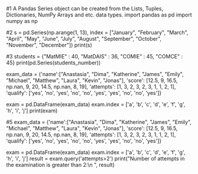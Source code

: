 #1 A Pandas Series object can be created from the Lists, Tuples, Dictionaries, NumPy Arrays and etc. data types.
import pandas as pd
import numpy as np

#2
s = pd.Series(np.arange(1, 13), index = ["January", "February", "March", "April", "May", "June", "July", "August", "September", "October", "November", "December"])
print(s)

#3
students = {"MatMIE" : 40, "MatDAIS" : 36, "COMIE" : 45, "COMCE" : 45}
print(pd.Series(students_number))

exam_data = {'name':["Anastasia", "Dima", "Katherine", "James", "Emily", "Michael", "Matthew", "Laura", "Kevin", "Jonas"], 'score': [12.5, 9, 16.5, np.nan, 9, 20, 14.5, np.nan, 8, 19],
'attempts': [1, 3, 2, 3, 2, 3, 1, 1, 2, 1],
'qualify': ['yes', 'no', 'yes', 'no', 'no', 'yes', 'yes', 'no', 'no', 'yes']} 

exam = pd.DataFrame(exam_data)
exam.index = ['a', 'b', 'c', 'd', 'e', 'f', 'g', 'h', 'i', 'j']
print(exam)

#5
exam_data = {'name':["Anastasia", "Dima", "Katherine", "James", "Emily", "Michael", "Matthew", "Laura", "Kevin", "Jonas"], 'score': [12.5, 9, 16.5, np.nan, 9, 20, 14.5, np.nan, 8, 19],
'attempts': [1, 3, 2, 3, 2, 3, 1, 1, 2, 1],
'qualify': ['yes', 'no', 'yes', 'no', 'no', 'yes', 'yes', 'no', 'no', 'yes']} 

exam = pd.DataFrame(exam_data)
exam.index = ['a', 'b', 'c', 'd', 'e', 'f', 'g', 'h', 'i', 'j'] 
result = exam.query('attempts>2')
print("Number of attempts in the examination is greater than 2:\n ", result)

